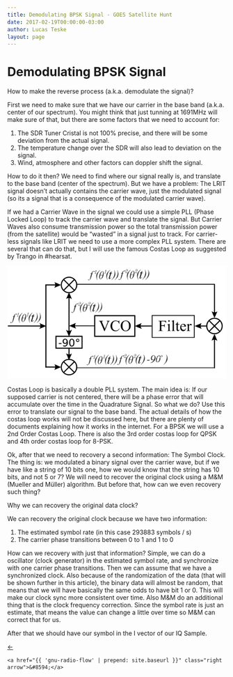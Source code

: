 ```yaml
---
title: Demodulating BPSK Signal - GOES Satellite Hunt
date: 2017-02-19T00:00:00-03:00
author: Lucas Teske
layout: page
---
```


# Demodulating BPSK Signal

How to make the reverse process \(a.k.a. demodulate the signal\)?

First we need to make sure that we have our carrier in the base band \(a.k.a. center of our spectrum\). You might think that just tunning at 1691MHz will make sure of that, but there are some factors that we need to account for:

1. The SDR Tuner Cristal is not 100% precise, and there will be some deviation from the actual signal.
2. The temperature change over the SDR will also lead to deviation on the signal.
3. Wind, atmosphere and other factors can doppler shift the signal.

How to do it then? We need to find where our signal really is, and translate to the base band \(center of the spectrum\). But we have a problem: The LRIT signal doesn’t actually contains the carrier wave, just the modulated signal \(so its a signal that is a consequence of the modulated carrier wave\).

If we had a Carrier Wave in the signal we could use a simple PLL \(Phase Locked Loop\) to track the carrier wave and translate the signal. But Carrier Waves also consume transmission power so the total transmission power \(from the satellite\) would be “wasted” in a signal just to track. For carrier-less signals like LRIT we need to use a more complex PLL system. There are several that can do that, but I will use the famous Costas Loop as suggested by Trango in \#hearsat.

![](/assets/goes-satellite-hunt/costas-loop.png)

Costas Loop is basically a double PLL system. The main idea is: If our supposed carrier is not centered, there will be a phase error that will accumulate over the time in the Quadrature Signal. So what we do? Use this error to translate our signal to the base band. The actual details of how the costas loop works will not be discussed here, but there are plenty of documents explaining how it works in the internet. For a BPSK we will use a 2nd Order Costas Loop. There is also the 3rd order costas loop for QPSK and 4th order costas loop for 8-PSK.

Ok, after that we need to recovery a second information: The Symbol Clock. The thing is: we modulated a binary signal over the carrier wave, but if we have like a string of 10 bits one, how we would know that the string has 10 bits, and not 5 or 7? We will need to recover the original clock using a M&M \(Mueller and Müller\) algorithm. But before that, how can we even recovery such thing?

Why we can recovery the original data clock?

We can recovery the original clock because we have two information:

1. The estimated symbol rate \(in this case 293883 symbols / s\)
2. The carrier phase transitions between 0 to 1 and 1 to 0

How can we recovery with just that information? Simple, we can do a oscillator \(clock generator\) in the estimated symbol rate, and synchronize with one carrier phase transitions. Then we can assume that we have a synchronized clock. Also because of the randomization of the data \(that will be shown further in this article\), the binary data will almost be random, that means that we will have basically the same odds to have bit 1 or 0. This will make our clock sync more consistent over time. Also M&M do an additional thing that is the clock frequency correction. Since the symbol rate is just an estimate, that means the value can change a little over time so M&M can correct that for us.

After that we should have our symbol in the I vector of our IQ Sample.


<div class="pagination">
    <a href="{{ 'demodulator-in-gnu-radio' | prepend: site.baseurl }}" class="left arrow">&#8592;</a>

    <a href="{{ 'gnu-radio-flow' | prepend: site.baseurl }}" class="right arrow">&#8594;</a>
</div>
